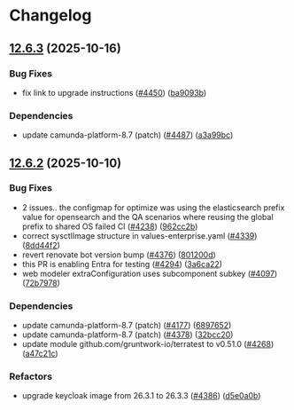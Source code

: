 # Changelog

## [12.6.3](https://github.com/camunda/camunda-platform-helm/compare/camunda-platform-8.7-12.6.2...camunda-platform-8.7-12.6.3) (2025-10-16)


### Bug Fixes

* fix link to upgrade instructions ([#4450](https://github.com/camunda/camunda-platform-helm/issues/4450)) ([ba9093b](https://github.com/camunda/camunda-platform-helm/commit/ba9093bc4ad884b689bda9c4e2c51a23b63d6ee0))


### Dependencies

* update camunda-platform-8.7 (patch) ([#4487](https://github.com/camunda/camunda-platform-helm/issues/4487)) ([a3a99bc](https://github.com/camunda/camunda-platform-helm/commit/a3a99bcfbefd550274e97b2b84ea27cfec5d1ca4))

## [12.6.2](https://github.com/camunda/camunda-platform-helm/compare/camunda-platform-8.7-12.6.1...camunda-platform-8.7-12.6.2) (2025-10-10)


### Bug Fixes

* 2 issues.. the configmap for optimize was using the elasticsearch prefix value for opensearch and the QA scenarios where reusing the global prefix to shared OS failed CI ([#4238](https://github.com/camunda/camunda-platform-helm/issues/4238)) ([962cc2b](https://github.com/camunda/camunda-platform-helm/commit/962cc2bfa706c71d1becea6226c25650136ca31b))
* correct sysctlImage structure in values-enterprise.yaml ([#4339](https://github.com/camunda/camunda-platform-helm/issues/4339)) ([8dd44f2](https://github.com/camunda/camunda-platform-helm/commit/8dd44f23f750569253c4a8ea57b98d19bb365879))
* revert renovate bot version bump ([#4376](https://github.com/camunda/camunda-platform-helm/issues/4376)) ([801200d](https://github.com/camunda/camunda-platform-helm/commit/801200df1e14e58a8eab6663a663e597d54fbb30))
* this PR is enabling Entra for testing ([#4294](https://github.com/camunda/camunda-platform-helm/issues/4294)) ([3a6ca22](https://github.com/camunda/camunda-platform-helm/commit/3a6ca22db1aa1c28edbe0a2a4cd3790dff145493))
* web modeler extraConfiguration uses subcomponent subkey ([#4097](https://github.com/camunda/camunda-platform-helm/issues/4097)) ([72b7978](https://github.com/camunda/camunda-platform-helm/commit/72b7978b00ccdb29fcf61f8c636acc82103449a4))


### Dependencies

* update camunda-platform-8.7 (patch) ([#4177](https://github.com/camunda/camunda-platform-helm/issues/4177)) ([6897652](https://github.com/camunda/camunda-platform-helm/commit/6897652c25712f42787e3600fa66d71c8d0a2aea))
* update camunda-platform-8.7 (patch) ([#4378](https://github.com/camunda/camunda-platform-helm/issues/4378)) ([32bcc20](https://github.com/camunda/camunda-platform-helm/commit/32bcc2039f71e62a83c412129a8e0cb8c890f792))
* update module github.com/gruntwork-io/terratest to v0.51.0 ([#4268](https://github.com/camunda/camunda-platform-helm/issues/4268)) ([a47c21c](https://github.com/camunda/camunda-platform-helm/commit/a47c21ce6205cde4521840b7b1eb41294a5c005f))


### Refactors

* upgrade keycloak image from 26.3.1 to 26.3.3 ([#4386](https://github.com/camunda/camunda-platform-helm/issues/4386)) ([d5e0a0b](https://github.com/camunda/camunda-platform-helm/commit/d5e0a0b34b111c2c9ff83cdbbbb447e0543902fb))
